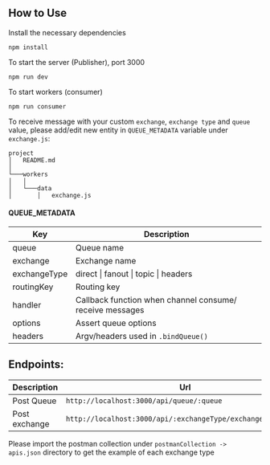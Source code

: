 ## How to Use

Install the necessary dependencies

```shell
npm install
```

To start the server (Publisher), port 3000

```shell
npm run dev
```

To start workers (consumer)

```shell
npm run consumer
```

To receive message with your custom `exchange`, `exchange type` and `queue` value, please add/edit new entity in `QUEUE_METADATA` variable under `exchange.js`:

```
project
│   README.md
│
└───workers
│   │
│   └───data
│       │   exchange.js

```

#### QUEUE_METADATA

| Key          | Description                                              |
| ------------ | -------------------------------------------------------- |
| queue        | Queue name                                               |
| exchange     | Exchange name                                            |
| exchangeType | direct \| fanout \| topic \| headers                     |
| routingKey   | Routing key                                              |
| handler      | Callback function when channel consume/ receive messages |
| options      | Assert queue options                                     |
| headers      | Argv/headers used in `.bindQueue()`                      |

## Endpoints:

| Description   | Url                                                          |
| ------------- | ------------------------------------------------------------ |
| Post Queue    | `http://localhost:3000/api/queue/:queue`                     |
| Post exchange | `http://localhost:3000/api/:exchangeType/exchange/:exchange` |

Please import the postman collection under `postmanCollection -> apis.json` directory to get the example of each exchange type
